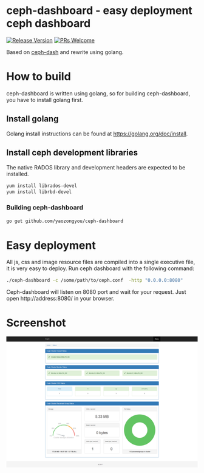 # ceph-dashboard - easy deployment ceph dashboard 
[![Release Version](https://img.shields.io/badge/release-1.0.0-red.svg)](https://github.com/yaozongyou/ceph-dashboard/releases)
[![PRs Welcome](https://img.shields.io/badge/PRs-welcome-brightgreen.svg)](https://github.com/yaozongyou/ceph-dashboard/pulls)

Based on [ceph-dash](https://github.com/Crapworks/ceph-dash) and rewrite using golang.

# How to build

ceph-dashboard is written using golang, so for building ceph-dashboard, you have to install golang first.

## Install golang

Golang install instructions can be found at https://golang.org/doc/install.

## Install ceph development libraries

The native RADOS library and development headers are expected to be installed.
```bash
yum install librados-devel
yum install librbd-devel
```
### Building ceph-dashboard

```bash
go get github.com/yaozongyou/ceph-dashboard
```

# Easy deployment

All js, css and image resource files are compiled into a single executive file, it is very easy to deploy.
Run ceph dashboard with the following command:

```bash
./ceph-dashboard -c /some/path/to/ceph.conf  -http "0.0.0.0:8080"
```
Ceph-dashboard will listen on 8080 port and wait for your request. 
Just open http://address:8080/ in your browser.

# Screenshot

![ceph dashboard screenshot](/screenshot/ceph_dashboard_screenshot.png)
